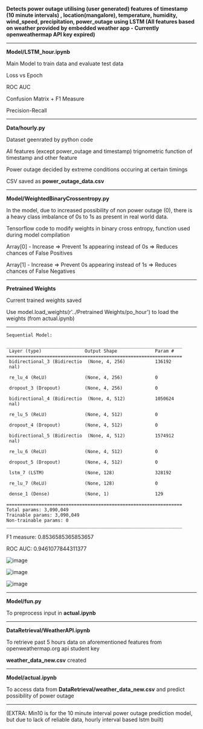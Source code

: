 **Detects power outage utilising (user generated) features of timestamp (10 minute intervals) , location(mangalore), temperature, humidity, wind_speed, precipitation, power_outage using LSTM
(All features based on weather provided by embedded weather app - Currently openweathermap API key expired)**


----------------------------------------------------------------------------------------------------------------------------------------------------


**Model/LSTM_hour.ipynb**

Main Model to train data and evaluate test data

Loss vs Epoch

ROC AUC

Confusion Matrix + F1 Measure

Precision-Recall


----------------------------------------------------------------------------------------------------------------------------------------------------


**Data/hourly.py**

Dataset geenrated by python code

All features (except power_outage and timestamp) trignometric function of timestamp and other feature

Power outage decided by extreme conditions occuring at certain timings

CSV saved as **power_outage_data.csv**


----------------------------------------------------------------------------------------------------------------------------------------------------


**Model/WeightedBinaryCrossentropy.py**

In the model, due to increased possibility of non power outage (0), there is a heavy class imbalance of 0s to 1s as present in real world data.

Tensorflow code to modify weights in binary cross entropy, function used during model compilation

Array[0] - Increase => Prevent 1s appearing instead of 0s => Reduces chances of False Positives

Array[1] - Increase => Prevent 0s appearing instead of 1s => Reduces chances of False Negatives


----------------------------------------------------------------------------------------------------------------------------------------------------


**Pretrained Weights**

Current trained weights saved

Use model.load_weights(r'../Pretrained Weights/po_hour') to load the weights (from actual.ipynb)


----------------------------------------------------------------------------------------------------------------------------------------------------

```
Sequential Model:

_________________________________________________________________
 Layer (type)                Output Shape              Param #   
=================================================================
 bidirectional_3 (Bidirectio  (None, 4, 256)           136192    
 nal)                                                            
                                                                 
 re_lu_4 (ReLU)              (None, 4, 256)            0         
                                                                 
 dropout_3 (Dropout)         (None, 4, 256)            0         
                                                                 
 bidirectional_4 (Bidirectio  (None, 4, 512)           1050624   
 nal)                                                            
                                                                 
 re_lu_5 (ReLU)              (None, 4, 512)            0         
                                                                 
 dropout_4 (Dropout)         (None, 4, 512)            0         
                                                                 
 bidirectional_5 (Bidirectio  (None, 4, 512)           1574912   
 nal)                                                            
                                                                 
 re_lu_6 (ReLU)              (None, 4, 512)            0         
                                                                 
 dropout_5 (Dropout)         (None, 4, 512)            0         
                                                                 
 lstm_7 (LSTM)               (None, 128)               328192    
                                                                 
 re_lu_7 (ReLU)              (None, 128)               0         
                                                                 
 dense_1 (Dense)             (None, 1)                 129       
                                                                 
=================================================================
Total params: 3,090,049
Trainable params: 3,090,049
Non-trainable params: 0
_________________________________________________________________
```


F1 measure: 0.8536585365853657

ROC AUC: 0.9461077844311377


![image](https://github.com/speedwagon1299/PowerOutage/assets/118172807/58c86a3f-2ffd-4216-961b-d62a4a5fa106)

![image](https://github.com/speedwagon1299/PowerOutage/assets/118172807/222b8c44-a6f6-40dd-845e-b208df7b2571)

![image](https://github.com/speedwagon1299/PowerOutage/assets/118172807/a15508ab-ea16-468e-83c1-d2c07f2b0561)


----------------------------------------------------------------------------------------------------------------------------------------------------


**Model/fun.py**

To preprocess input in **actual.ipynb**


----------------------------------------------------------------------------------------------------------------------------------------------------


**DataRetrieval/WeatherAPI.ipynb**

To retrieve past 5 hours data on aforementioned features from openweathermap.org api student key

**weather_data_new.csv** created


----------------------------------------------------------------------------------------------------------------------------------------------------


**Model/actual.ipynb**

To access data from **DataRetrieval/weather_data_new.csv** and predict possibility of power outage


----------------------------------------------------------------------------------------------------------------------------------------------------


(EXTRA: Min10 is for the 10 minute interval power outage prediction model, but due to lack of reliable data, hourly interval based lstm built)

